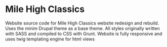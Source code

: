 # Mile High Classics
Website source code for Mile High Classics website redesign and rebuild. Uses the minim Drupal theme as a base theme.  All styles originally written with SASS and compiled to CSS with Grunt.  Website is fully responsive and uses twig templating engine for html views




